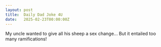 ```yaml
---
layout: post
title:  Daily Dad Joke 4U
date:   2025-02-23T00:00:00Z
---
```

My uncle wanted to give all his sheep a sex change... But it entailed too many ramifications!
